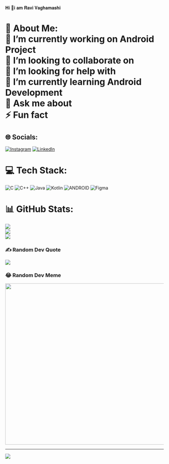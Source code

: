 𝐇𝐢 👋𝐢 𝐚𝐦 𝐑𝐚𝐯𝐢 𝐕𝐚𝐠𝐡𝐚𝐦𝐚𝐬𝐡𝐢

# 💫 About Me:<br>🔭 I’m currently working on Android Project<br>👯 I’m looking to collaborate on<br>🤝 I’m looking for help with<br>🌱 I’m currently learning Android Development<br>💬 Ask me about<br>⚡ Fun fact


## 🌐 Socials:
[![Instagram](https://img.shields.io/badge/Instagram-%23E4405F.svg?logo=Instagram&logoColor=white)](https://instagram.com/_vaghamashi_) [![LinkedIn](https://img.shields.io/badge/LinkedIn-%230077B5.svg?logo=linkedin&logoColor=white)](https://linkedin.com/in/vaghamashi-ravi-74824a272/) 

# 💻 Tech Stack:
![C](https://img.shields.io/badge/c-%2300599C.svg?style=for-the-badge&logo=c&logoColor=white) ![C++](https://img.shields.io/badge/c++-%2300599C.svg?style=for-the-badge&logo=c%2B%2B&logoColor=white) ![Java](https://img.shields.io/badge/java-%23ED8B00.svg?style=for-the-badge&logo=java&logoColor=white) ![Kotlin](https://img.shields.io/badge/kotlin-%230095D5.svg?style=for-the-badge&logo=kotlin&logoColor=white) ![ANDROID](https://img.shields.io/badge/android-%2320232a.svg?style=for-the-badge&logo=android&logoColor=%a4c639) 	![Figma](https://img.shields.io/badge/figma-%23F24E1E.svg?style=for-the-badge&logo=figma&logoColor=white)
# 📊 GitHub Stats:
![](https://github-readme-stats.vercel.app/api?username=vaghamashi&theme=dark&hide_border=false&include_all_commits=true&count_private=true)<br/>
![](https://github-readme-streak-stats.herokuapp.com/?user=vaghamashi&theme=dark&hide_border=false)<br/>
![](https://github-readme-stats.vercel.app/api/top-langs/?username=vaghamashi&theme=dark&hide_border=false&include_all_commits=true&count_private=true&layout=compact)

### ✍️ Random Dev Quote
![](https://quotes-github-readme.vercel.app/api?type=horizontal&theme=radical)

### 😂 Random Dev Meme
<img src="https://rm.up.railway.app/" width="512px"/>

---
[![](https://visitcount.itsvg.in/api?id=vaghamashi&icon=0&color=0)](https://visitcount.itsvg.in)

<!-- Proudly created with GPRM ( https://gprm.itsvg.in ) -->
